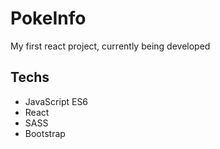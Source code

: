 # PokeInfo

My first react project, currently being developed

## Techs

- JavaScript ES6
- React
- SASS
- Bootstrap
